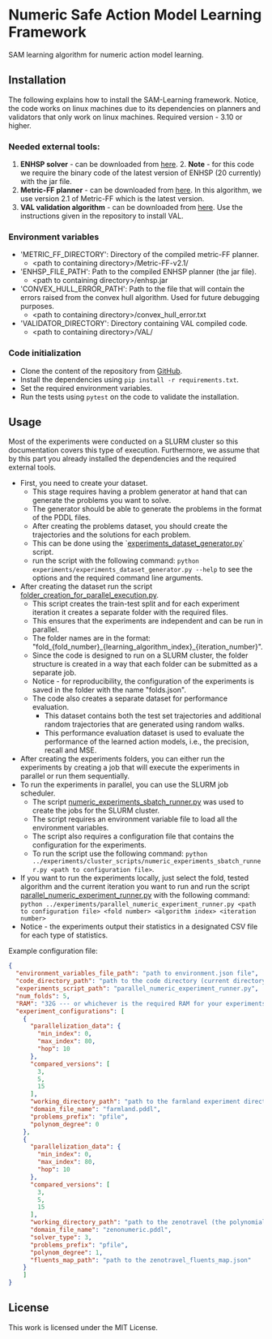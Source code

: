 
# Numeric Safe Action Model Learning Framework
SAM learning algorithm for numeric action model learning.

## Installation

The following explains how to install the SAM-Learning framework.
Notice, the code works on linux machines due to its dependencies on planners and validators that only work on linux machines.
Required version - 3.10 or higher.

### Needed external tools:
1. **ENHSP solver** - can be downloaded from [here](https://sites.google.com/view/enhsp/). 
   2.  **Note** - for this code we require the binary code of the latest version of ENHSP (20 currently) with the jar file. 
2. **Metric-FF planner** - can be downloaded from [here](https://fai.cs.uni-saarland.de/hoffmann/metric-ff.html). In this algorithm, we use version 2.1 of Metric-FF which is the latest version.
3. **VAL validation algorithm** - can be downloaded from [here](https://github.com/KCL-Planning/VAL). Use the instructions given in the repository to install VAL.


### Environment variables

* 'METRIC_FF_DIRECTORY': Directory of the compiled metric-FF planner.
  * \<path to containing directory>/Metric-FF-v2.1/
* 'ENHSP_FILE_PATH': Path to the compiled ENHSP planner (the jar file).
  * \<path to containing directory>/enhsp.jar
* 'CONVEX_HULL_ERROR_PATH': Path to the file that will contain the errors raised from the convex hull algorithm. Used for future debugging purposes.
  * \<path to containing directory>/convex_hull_error.txt
* 'VALIDATOR_DIRECTORY': Directory containing VAL compiled code.
  * \<path to containing directory>/VAL/

### Code initialization

* Clone the content of the repository from [GitHub](https://github.com/Search-BGU/numeric-sam.git).
* Install the dependencies using `pip install -r requirements.txt`.
* Set the required environment variables.
* Run the tests using `pytest` on the code to validate the installation.

## Usage

Most of the experiments were conducted on a SLURM cluster so this documentation covers this type of execution. 
Furthermore, we assume that by this part you already installed the dependencies and the required external tools.

* First, you need to create your dataset. 
    * This stage requires having a problem generator at hand that can generate the problems you want to solve.
    * The generator should be able to generate the problems in the format of the PDDL files.
    * After creating the problems dataset, you should create the trajectories and the solutions for each problem.
    * This can be done using the \`[experiments_dataset_generator.py](../experiments/experiments_dataset_generator.py)` script.
    * run the script with the following command:
    ```python experiments/experiments_dataset_generator.py --help``` to see the options and the required command line arguments.
* After creating the dataset run the script [folder_creation_for_parallel_execution.py](../experiments/concurrent_execution/folder_creation_for_parallel_execution.py).
  * This script creates the train-test split and for each experiment iteration it creates a separate folder with the required files. 
  * This ensures that the experiments are independent and can be run in parallel.
  * The folder names are in the format: "fold_{fold_number}\_{learning_algorithm_index}_{iteration_number}".
  * Since the code is designed to run on a SLURM cluster, the folder structure is created in a way that each folder can be submitted as a separate job.
  * Notice - for reproducibility, the configuration of the experiments is saved in the folder with the name "folds.json".
  * The code also creates a separate dataset for performance evaluation.
    * This dataset contains both the test set trajectories and additional random trajectories that are generated using random walks.
    * This performance evaluation dataset is used to evaluate the performance of the learned action models, i.e., the precision, recall and MSE.
* After creating the experiments folders, you can either run the experiments by creating a job that will execute the experiments in parallel or run them sequentially.
* To run the experiments in parallel, you can use the SLURM job scheduler. 
  * The script [numeric_experiments_sbatch_runner.py](../experiments/cluster_scripts/numeric_experiments_sbatch_runner.py) was used to create the jobs for the SLURM cluster.
  * The script requires an environment variable file to load all the environment variables.
  * The script also requires a configuration file that contains the configuration for the experiments.
  * To run the script use the following command:
  ```python ../experiments/cluster_scripts/numeric_experiments_sbatch_runner.py <path to configuration file>```.
* If you want to run the experiments locally, just select the fold, tested algorithm and the current iteration you want to run and run the script [parallel_numeric_experiment_runner.py](../experiments/concurrent_execution/parallel_numeric_experiment_runner.py) with the following command:
```python ../experiments/parallel_numeric_experiment_runner.py <path to configuration file> <fold number> <algorithm index> <iteration number>```
* Notice - the experiments output their statistics in a designated CSV file for each type of statistics.

Example configuration file:
```json
{
  "environment_variables_file_path": "path to environment.json file",
  "code_directory_path": "path to the code directory (current directory)",
  "experiments_script_path": "parallel_numeric_experiment_runner.py",
  "num_folds": 5,
  "RAM": "32G --- or whichever is the required RAM for your experiments",
  "experiment_configurations": [
	{
      "parallelization_data": {
        "min_index": 0,
        "max_index": 80,
        "hop": 10
      },
      "compared_versions": [
        3,  
		5, 
        15 
      ],
      "working_directory_path": "path to the farmland experiment directory",
      "domain_file_name": "farmland.pddl",
      "problems_prefix": "pfile",
      "polynom_degree": 0
    },
	{
      "parallelization_data": {
        "min_index": 0,
        "max_index": 80,
        "hop": 10
      },
      "compared_versions": [
        3,
		5,
        15
      ],
      "working_directory_path": "path to the zenotravel (the polynomial domain) experiment directory",
      "domain_file_name": "zenonumeric.pddl",
      "solver_type": 3,
      "problems_prefix": "pfile",
      "polynom_degree": 1, 
	  "fluents_map_path": "path to the zenotravel_fluents_map.json"
    }
	]
}
```

## License

This work is licensed under the MIT License.